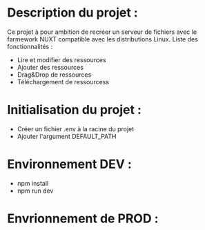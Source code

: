 # Description du projet :
Ce projet à pour ambition de recréer un serveur de fichiers avec le farmework NUXT compatible avec les distributions Linux.
Liste des fonctionnalités :
 - Lire et modifier des ressources
 - Ajouter des ressources
 - Drag&Drop de ressources
 - Téléchargement de ressourcess

# Initialisation du projet :
 - Créer un fichier .env à la racine du projet 
 - Ajouter l'argument DEFAULT_PATH

# Environnement DEV : 
 - npm install
 - npm run dev

 # Envrionnement de PROD :

